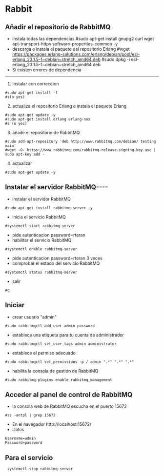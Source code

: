 # Rabbit
## Añadir el repositorio de RabbitMQ
- instala todas las dependencias
#sudo apt-get install gnupg2 curl wget apt-transport-https software-properties-common -y
- descarga e instala el paquete del repositorio Erlang
#wget https://packages.erlang-solutions.com/erlang/debian/pool/esl-erlang_23.1.5-1~debian~stretch_amd64.deb
#sudo dpkg -i esl-erlang_23.1.5-1~debian~stretch_amd64.deb
- Si existen errores de dependencia---
--------------------------------------
1. Instalar con correccion
```console
#sudo apt-get install -f
#s(o yes)
```
2. actualiza el repositorio Erlang e instala el paquete Erlang
```console
#sudo apt-get update -y
#sudo apt-get install erlang erlang-nox
#s (o yes)
```
3. añade el repositorio de RabbitMQ
```console
#sudo add-apt-repository 'deb http://www.rabbitmq.com/debian/ testing main'
#wget -O- https://www.rabbitmq.com/rabbitmq-release-signing-key.asc | sudo apt-key add -
```
4. actualizar
```console
#sudo apt-get update -y
```
## Instalar el servidor RabbitMQ----
- instalar el servidor RabbitMQ
```console
#sudo apt-get install rabbitmq-server -y
```
- inicia el servicio RabbitMQ
```console
#systemctl start rabbitmq-server
```
- pide autenticacion password=rteran
- habilitar el servicio RabbitMQ
```console
#systemctl enable rabbitmq-server
```
- pide autenticacion password=rteran 3 veces
- comprobar el estado del servicio RabbitMQ
```console
#systemctl status rabbitmq-server
```


- salir
```console
#q
```
## Iniciar
- crear usuario "admin"
```console
#sudo rabbitmqctl add_user admin password
```
- establece una etiqueta para tu cuenta de administrador
```console
#sudo rabbitmqctl set_user_tags admin administrator
```
- establece el permiso adecuado
```console
#sudo rabbitmqctl set_permissions -p / admin ".*" ".*" ".*"
```
- habilita la consola de gestión de RabbitMQ
```console
#sudo rabbitmq-plugins enable rabbitmq_management
```
## Acceder al panel de control de RabbitMQ
- la consola web de RabbitMQ escucha en el puerto 15672
```console
#ss -antpl | grep 15672
```
- En el navegador
http://localhost:15672/
- Datos
```text
Username=admin
Password=password
```
## Para el servicio
```console
 systemctl stop rabbitmq-server
 ```